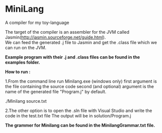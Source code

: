 # MiniLang
A compiler for my toy-language

The target of the compiler is an assembler for the JVM called Jasmin(http://jasmin.sourceforge.net/guide.html). <br>
We can feed the generated .j file to Jasmin and get the .class file which we can run on the JVM.

<b> Example program with their .j and .class files can be found in the examples folder.</b>

<b> How to run : </b>

1.From the command line run Minilang.exe (windows only)
first argument is the file containing the source code
second (and optional) argument is the name of the generated file "Program.j" by default.

./Minilang source.txt 

2.The other option is to open the .sln file with Visual Studio and write the code in the test.txt file
The output will be in solution/Program.j 

<b>The grammer for Minilang can be found in the MinilangGrammar.txt file. </b>
